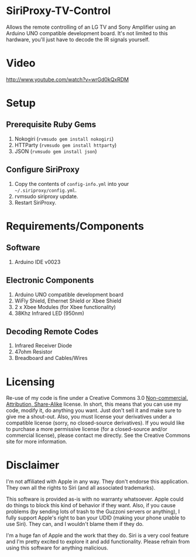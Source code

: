 SiriProxy-TV-Control
====================

Allows the remote controlling of an LG TV and Sony Amplifier using an Arduino UNO compatible development board. It's not limited to this hardware, you'll just have to decode the IR signals yourself.

Video
=====

http://www.youtube.com/watch?v=wrGd0kQxRDM

Setup
=====

Prerequisite Ruby Gems
----------------------

1. Nokogiri (`rvmsudo gem install nokogiri`)
2. HTTParty (`rvmsudo gem install httparty`)
3. JSON (`rvmsudo gem install json`)

Configure SiriProxy
-------------------

1. Copy the contents of `config-info.yml` into your `~/.siriproxy/config.yml`.
2. rvmsudo siriproxy update.
3. Restart SiriProxy.

Requirements/Components
=======================

Software
--------

1. Arduino IDE v0023

Electronic Components
---------------------

1. Arduino UNO compatible development board
2. WiFly Shield, Ethernet Shield or Xbee Shield
3. 2 x Xbee Modules (for Xbee functionality)
3. 38Khz Infrared LED (950nm)

Decoding Remote Codes
---------------------

1. Infrared Receiver Diode
2. 47ohm Resistor
3. Breadboard and Cables/Wires

Licensing
=========

Re-use of my code is fine under a Creative Commons 3.0 [Non-commercial, Attribution, Share-Alike](http://creativecommons.org/licenses/by-nc-sa/3.0/) license. In short, this means that you can use my code, modify it, do anything you want. Just don't sell it and make sure to give me a shout-out. Also, you must license your derivatives under a compatible license (sorry, no closed-source derivatives). If you would like to purchase a more permissive license (for a closed-source and/or commercial license), please contact me directly. See the Creative Commons site for more information.

Disclaimer
==========

I'm not affiliated with Apple in any way. They don't endorse this application. They own all the rights to Siri (and all associated trademarks).

This software is provided as-is with no warranty whatsoever. Apple could do things to block this kind of behavior if they want. Also, if you cause problems (by sending lots of trash to the Guzzoni servers or anything), I fully support Apple's right to ban your UDID (making your phone unable to use Siri). They can, and I wouldn't blame them if they do.

I'm a huge fan of Apple and the work that they do. Siri is a very cool feature and I'm pretty excited to explore it and add functionality. Please refrain from using this software for anything malicious.